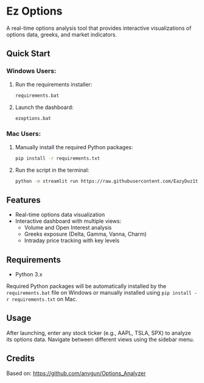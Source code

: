 # Ez Options

A real-time options analysis tool that provides interactive visualizations of options data, greeks, and market indicators.

## Quick Start

### Windows Users:
1. Run the requirements installer:
   ```bat
   requirements.bat
   ```
2. Launch the dashboard:
   ```bat
   ezoptions.bat
   ```

### Mac Users:
1. Manually install the required Python packages:
   ```sh
   pip install -r requirements.txt
   ```
2. Run the script in the terminal:
   ```sh
   python -m streamlit run https://raw.githubusercontent.com/EazyDuz1t/ezoptions/refs/heads/main/ezoptions.py
   ```

## Features

- Real-time options data visualization
- Interactive dashboard with multiple views:
  - Volume and Open Interest analysis
  - Greeks exposure (Delta, Gamma, Vanna, Charm)
  - Intraday price tracking with key levels

## Requirements

- Python 3.x

Required Python packages will be automatically installed by the `requirements.bat` file on Windows or manually installed using `pip install -r requirements.txt` on Mac.

## Usage

After launching, enter any stock ticker (e.g., AAPL, TSLA, SPX) to analyze its options data. Navigate between different views using the sidebar menu.

## Credits

Based on: https://github.com/anvgun/Options_Analyzer

